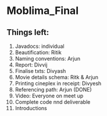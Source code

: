 # Moblima_Final

## Things left:
1. Javadocs: individual
2. Beautification: Ritik
3. Naming conventions: Arjun
4. Report: Divvij
5. Finalise txts: Divyash
6. Movie details schema: Ritk & Arjun
7. Printing cineplex in receipt: Divyesh
8. Referencing path: Arjun (DONE)
9. Video: Everyone on meet up
10. Complete code nnd deliverable
11. Introductions
